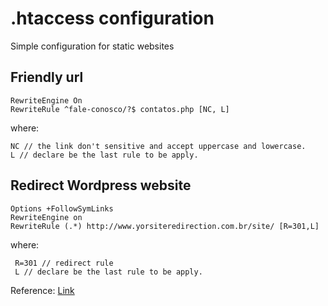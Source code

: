 # .htaccess configuration

Simple configuration for static websites

## Friendly url
 ```
RewriteEngine On
RewriteRule ^fale-conosco/?$ contatos.php [NC, L]
 ```
 where:
 
 ```
 NC // the link don't sensitive and accept uppercase and lowercase.
 L // declare be the last rule to be apply.
 ```
 
 ## Redirect Wordpress website
 
 ```
Options +FollowSymLinks
RewriteEngine on
RewriteRule (.*) http://www.yorsiteredirection.com.br/site/ [R=301,L]
 ```
where:

```
 R=301 // redirect rule
 L // declare be the last rule to be apply.
```

Reference: [Link](http://www.webhosting.uk.com/blog/301-vs-302-redirect/)
